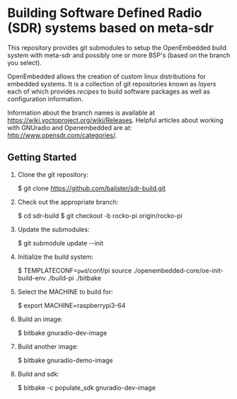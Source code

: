 Building Software Defined Radio (SDR) systems based on meta-sdr
=============================================
This repository provides git submodules to setup the OpenEmbedded build system
with meta-sdr and possibly one or more BSP's (based on the branch you select).

OpenEmbedded allows the creation of custom linux distributions for embedded
systems. It is a collection of git repositories known as *layers* each of
which provides *recipes* to build software packages as well as configuration
information.

Information about the branch names is available at
https://wiki.yoctoproject.org/wiki/Releases. Helpful articles about working
with GNUradio and Openembedded are at: http://www.opensdr.com/categories/.

Getting Started
---------------

1. Clone the git repository:

    $ git clone https://github.com/balister/sdr-build.git

2. Check out the appropriate branch:

    $ cd sdr-build
    $ git checkout -b rocko-pi origin/rocko-pi

3. Update the submodules:

    $ git submodule update --init

4. Initialize the build system:

    $ TEMPLATECONF=`pwd`/conf/pi source ./openembedded-core/oe-init-build-env ./build-pi ./bitbake

5. Select the MACHINE to build for:

    $ export MACHINE=raspberrypi3-64

6. Build an image:

    $ bitbake gnuradio-dev-image

7. Build another image:

    $ bitbake gnuradio-demo-image

8. Build and sdk:

    $ bitbake -c populate_sdk gnuradio-dev-image

